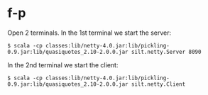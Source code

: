 f-p
===

Open 2 terminals. In the 1st terminal we start the server:

    $ scala -cp classes:lib/netty-4.0.jar:lib/pickling-0.9.jar:lib/quasiquotes_2.10-2.0.0.jar silt.netty.Server 8090

In the 2nd terminal we start the client:

    $ scala -cp classes:lib/netty-4.0.jar:lib/pickling-0.9.jar:lib/quasiquotes_2.10-2.0.0.jar silt.netty.Client
